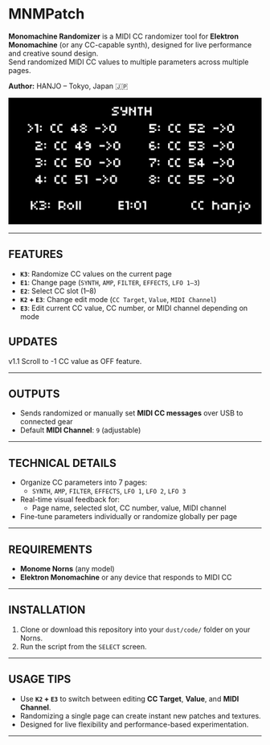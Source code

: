 # **MNMPatch**

**Monomachine Randomizer** is a MIDI CC randomizer tool for **Elektron Monomachine** (or any CC-capable synth), designed for live performance and creative sound design.  
Send randomized MIDI CC values to multiple parameters across multiple pages.

**Author:** HANJO – Tokyo, Japan 🇯🇵

![Alt text](./Mnmpatch.png)

---

## **FEATURES**

- **`K3`**: Randomize CC values on the current page
- **`E1`**: Change page (`SYNTH`, `AMP`, `FILTER`, `EFFECTS`, `LFO 1–3`)
- **`E2`**: Select CC slot (1–8)
- **`K2` + `E3`**: Change edit mode (`CC Target`, `Value`, `MIDI Channel`)
- **`E3`**: Edit current CC value, CC number, or MIDI channel depending on mode

## **UPDATES**
v1.1 Scroll to -1 CC value as OFF feature. 

---

## **OUTPUTS**

- Sends randomized or manually set **MIDI CC messages** over USB to connected gear
- Default **MIDI Channel**: `9` (adjustable)

---

## **TECHNICAL DETAILS**

- Organize CC parameters into 7 pages:
  - `SYNTH`, `AMP`, `FILTER`, `EFFECTS`, `LFO 1`, `LFO 2`, `LFO 3`
- Real-time visual feedback for:
  - Page name, selected slot, CC number, value, MIDI channel
- Fine-tune parameters individually or randomize globally per page

---

## **REQUIREMENTS**

- **Monome Norns** (any model)
- **Elektron Monomachine** or any device that responds to MIDI CC

---

## **INSTALLATION**

1. Clone or download this repository into your `dust/code/` folder on your Norns.
2. Run the script from the `SELECT` screen.

---

## **USAGE TIPS**

- Use **`K2` + `E3`** to switch between editing **CC Target**, **Value**, and **MIDI Channel**.
- Randomizing a single page can create instant new patches and textures.
- Designed for live flexibility and performance-based experimentation.

---

